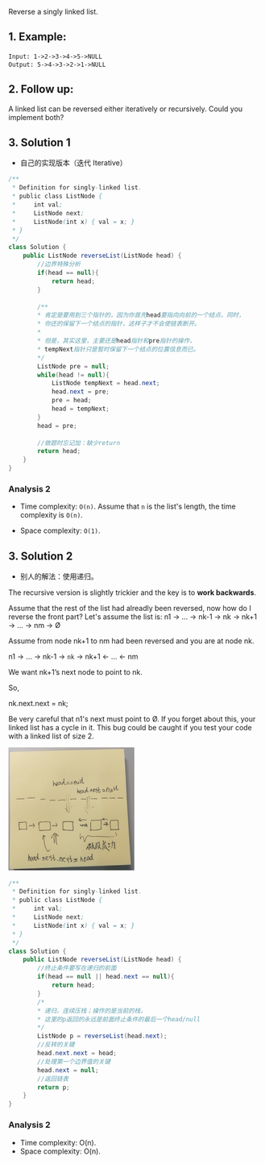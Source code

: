 Reverse a singly linked list.

## 1. Example:

```
Input: 1->2->3->4->5->NULL
Output: 5->4->3->2->1->NULL
```

## 2. Follow up:

A linked list can be reversed either iteratively or recursively. Could you implement both?

## 3. Solution 1

- 自己的实现版本（迭代 Iterative）

```java
/**
 * Definition for singly-linked list.
 * public class ListNode {
 *     int val;
 *     ListNode next;
 *     ListNode(int x) { val = x; }
 * }
 */
class Solution {
    public ListNode reverseList(ListNode head) {
        //边界特殊分析
        if(head == null){
            return head;
        }

        /**
        * 肯定是要用到三个指针的，因为你首先head要指向向前的一个结点，同时，
        * 你还的保留下一个结点的指针，这样子才不会使链表断开。
        *
        * 但是，其实这里，主要还是head指针和pre指针的操作，
        * tempNext指针只是暂时保留下一个结点的位置信息而已。
        */
        ListNode pre = null;
        while(head != null){
            ListNode tempNext = head.next;
            head.next = pre;
            pre = head;
            head = tempNext;
        }
        head = pre;

        //做题时忘记加：缺少return
        return head;
    }
}
```

### Analysis 2

- Time complexity: `O(n)`. Assume that `n` is the list's length, the time complexity is `O(n)`.

- Space complexity: `O(1)`.

## 3. Solution 2

- 别人的解法：使用递归。

The recursive version is slightly trickier and the key is to **work backwards**.   

Assume that the rest of the list had alreadly been reversed, now how do I reverse the front part? Let's assume the list is: n1 → … → nk-1 → nk → nk+1 → … → nm → Ø

Assume from node nk+1 to nm had been reversed and you are at node nk.

n1 → … → nk-1 → `nk` → nk+1 ← … ← nm

We want nk+1’s next node to point to nk.

So,

nk.next.next = nk;

Be very careful that n1's next must point to Ø. If you forget about this, your linked list has a cycle in it. This bug could be caught if you test your code with a linked list of size 2.

<img src="../_img/206_1.jpg" width=250>

```java
/**
 * Definition for singly-linked list.
 * public class ListNode {
 *     int val;
 *     ListNode next;
 *     ListNode(int x) { val = x; }
 * }
 */
class Solution {
    public ListNode reverseList(ListNode head) {
        //终止条件要写在递归的前面
        if(head == null || head.next == null){
            return head;
        }
        /*
        * 递归，连续压栈；操作的是当前的栈，
        * 这里的p返回的永远是前面终止条件的最后一个head/null
        */
        ListNode p = reverseList(head.next);
        //反转的关键
        head.next.next = head;
        //处理第一个边界值的关键
        head.next = null;
        //返回链表
        return p;
    }
}
```

### Analysis 2

- Time complexity: O(n).
- Space complexity: O(n).
